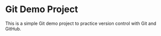 # Git Demo Project  

This is a simple Git demo project to practice version control with Git and GitHub.